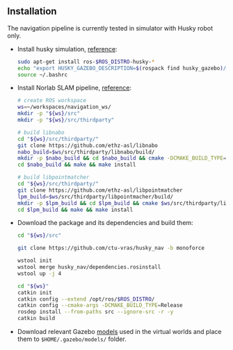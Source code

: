 ## Installation

The navigation pipeline is currently tested in simulator with Husky robot only.

- Install husky simulation, [reference](http://wiki.ros.org/husky_navigation/Tutorials):
  ```bash
  sudo apt-get install ros-$ROS_DISTRO-husky-*
  echo "export HUSKY_GAZEBO_DESCRIPTION=$(rospack find husky_gazebo)/urdf/description.gazebo.xacro" >> ~/.bashrc
  source ~/.bashrc
  ```

- Install Norlab SLAM pipeline, [reference](https://github.com/norlab-ulaval/libpointmatcher):
  ```bash
  # create ROS workspace
  ws=~/workspaces/navigation_ws/
  mkdir -p "${ws}/src"
  mkdir -p "${ws}/src/thirdparty"
  
  # build libnabo
  cd "${ws}/src/thirdparty/"
  git clone https://github.com/ethz-asl/libnabo
  nabo_build=$ws/src/thirdparty/libnabo/build/
  mkdir -p $nabo_build && cd $nabo_build && cmake -DCMAKE_BUILD_TYPE=RelWithDebInfo $ws/src/thirdparty/libnabo/
  cd $nabo_build && make && make install
  
  # build libpointmatcher
  cd "${ws}/src/thirdparty/"
  git clone https://github.com/ethz-asl/libpointmatcher
  lpm_build=$ws/src/thirdparty/libpointmacher/build/
  mkdir -p $lpm_build && cd $lpm_build && cmake $ws/src/thirdparty/libpointmatcher/
  cd $lpm_build && make && make install
  ```  

- Download the package and its dependencies and build them:
  ```bash
  cd "${ws}/src"

  git clone https://github.com/ctu-vras/husky_nav -b monoforce
  
  wstool init
  wstool merge husky_nav/dependencies.rosinstall
  wstool up -j 4
  
  cd "${ws}"
  catkin init
  catkin config --extend /opt/ros/$ROS_DISTRO/
  catkin config --cmake-args -DCMAKE_BUILD_TYPE=Release
  rosdep install --from-paths src --ignore-src -r -y
  catkin build
  ```

- Download relevant Gazebo [models](http://subtdata.felk.cvut.cz/robingas/data/gazebo/models/)
used in the virtual worlds and place them to `$HOME/.gazebo/models/` folder.
